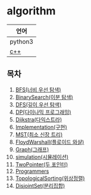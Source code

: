 # algorithm
|언어|
|---|
|python3|
|[c++](https://github.com/baewoojin514/algorithm/tree/master/c%2B%2B)|



## 목차
1. [BFS(너비 우선 탐색)](https://github.com/baewoojin514/algorithm/tree/master/BFS)
2. [BinarySearch(이분 탐색)](https://github.com/baewoojin514/algorithm/tree/master/Binary-Search)
3. [DFS(깊이 우선 탐색)](https://github.com/baewoojin514/algorithm/tree/master/DFS)
4. [DP(다이나믹 프로그래밍)](https://github.com/baewoojin514/algorithm/tree/master/DP)
5. [Dijkstra(다익스트라)](https://github.com/baewoojin514/algorithm/tree/master/Dijkstra)
6. [Implementation(구현)](https://github.com/baewoojin514/algorithm/tree/master/Implementation)
7. [MST(최소 신장 트리)](https://github.com/baewoojin514/algorithm/tree/master/MST)
8. [FloydWarshall(플로이드 와샬)](https://github.com/baewoojin514/algorithm/tree/master/floydWarshall)
9. [Graph(그래프)](https://github.com/baewoojin514/algorithm/tree/master/graph)
10. [simulation(시뮬레이션)](https://github.com/baewoojin514/algorithm/tree/master/simulation)
11. [TwoPointer(두 포인터)](https://github.com/baewoojin514/algorithm/tree/master/TwoPointer)
12. [Programmers](https://github.com/baewoojin514/algorithm/tree/master/programmers)
13. [TopologicalSorting(위상정렬)](https://github.com/baewoojin514/algorithm/tree/master/TopologicalSorting)
14. [DisjointSet(분리집합)](https://github.com/baewoojin514/algorithm/tree/master/DisjointSet)

